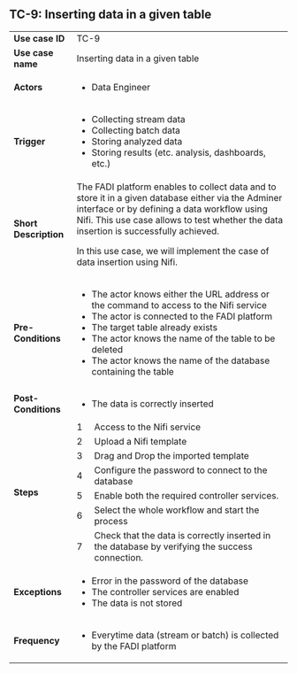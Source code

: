 ## TC-9: Inserting data in a given table


<table>
  <tr>
   <td><strong>Use case ID</strong>
   </td>
   <td colspan="2" >TC-9
   </td>
  </tr>
  <tr>
   <td><strong>Use case name</strong>
   </td>
   <td colspan="2" >Inserting data in a given table
   </td>
  </tr>
  <tr>
   <td><strong>Actors</strong>
   </td>
   <td colspan="2" >
<ul>

<li>Data Engineer
</li>
</ul>
   </td>
  </tr>
  <tr>
   <td><strong>Trigger</strong>
   </td>
   <td colspan="2" >
<ul>

<li>Collecting stream data

<li>Collecting batch data

<li>Storing analyzed data

<li>Storing results (etc. analysis, dashboards, etc.)
</li>
</ul>
   </td>
  </tr>
  <tr>
   <td><strong>Short Description</strong>
   </td>
   <td colspan="2" >The FADI platform enables to collect data and to store it in a given database either via the Adminer interface or by defining a data workflow using Nifi. This use case allows to test whether the data insertion is successfully achieved.
<p>
In this use case, we will implement the case of data insertion using Nifi.
   </td>
  </tr>
  <tr>
   <td><strong>Pre-Conditions</strong>
   </td>
   <td colspan="2" >
<ul>

<li>The actor knows either the URL address or the command to access to the Nifi service

<li>The actor is connected to the FADI platform

<li>The target table already exists

<li>The actor knows the name of the table to be deleted

<li>The actor knows the name of the database containing the table
</li>
</ul>
   </td>
  </tr>
  <tr>
   <td><strong>Post-Conditions</strong>
   </td>
   <td colspan="2" >
<ul>

<li>The data is correctly inserted
</li>
</ul>
   </td>
  </tr>
  <tr>
   <td rowspan="7" ><strong>Steps</strong>
   </td>
   <td>1
   </td>
   <td>Access to the Nifi service
   </td>
  </tr>
  <tr>
   <td>2
   </td>
   <td>Upload a Nifi template
   </td>
  </tr>
  <tr>
   <td>3
   </td>
   <td>Drag and Drop the imported template
   </td>
  </tr>
  <tr>
   <td>4
   </td>
   <td>Configure the password to connect to the database
   </td>
  </tr>
  <tr>
   <td>5
   </td>
   <td>Enable both the required controller services.
   </td>
  </tr>
  <tr>
   <td>6
   </td>
   <td>Select the whole workflow and start the process
   </td>
  </tr>
  <tr>
   <td>7
   </td>
   <td>Check that the data is correctly inserted in the database by verifying the success connection.
   </td>
  </tr>
  <tr>
   <td><strong>Exceptions</strong>
   </td>
   <td colspan="2" >
<ul>

<li>Error in the password of the database

<li>The controller services are enabled

<li>The data is not stored
</li>
</ul>
   </td>
  </tr>
  <tr>
   <td><strong>Frequency</strong>
   </td>
   <td colspan="2" >
<ul>

<li>Everytime data (stream or batch) is collected by the FADI platform
</li>
</ul>
   </td>
  </tr>
</table>
